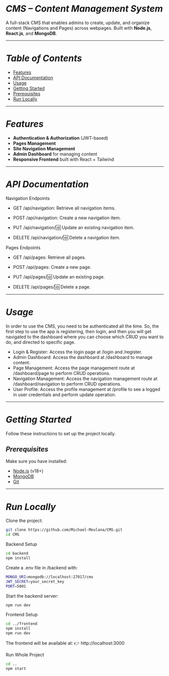 
# *CMS – Content Management System*

A full-stack CMS that enables admins to create, update, and organize content (Navigations and Pages) across webpages. Built with **Node.js**, **React.js**, and **MongoDB**.

---

# *Table of Contents*

* [Features](#-features)
* [API Documentation](#-api-documentation)
* [Usage](#-usage)
* [Getting Started](#-getting-started)
* [Prerequisites](#-prerequisites)  
* [Run Locally](#-run-locally)   
   

---

# *Features*

* **Authentication & Authorization** (JWT-based)  
* **Pages Management**
* **Site Navigation Management**
* **Admin Dashboard** for managing content  
* **Responsive Frontend** built with React + Tailwind  

---

# *API Documentation*

Navigation Endpoints

* GET /api/navigation: Retrieve all navigation items.

* POST /api/navigation: Create a new navigation item.

* PUT /api/navigation/:id: Update an existing navigation item.

* DELETE /api/navigation/:id: Delete a navigation item.

Pages Endpoints

* GET /api/pages: Retrieve all pages.

* POST /api/pages: Create a new page.

* PUT /api/pages/:id: Update an existing page.

* DELETE /api/pages/:id: Delete a page.


---

# *Usage*

In order to use the CMS, you need to be authenticated all the time. So, the first step to use the app is registering, then login, and then you will get navigated to the dashboard where you can choose which CRUD you want to do, and directed to specific page.

* Login & Register: Access the login page at /login and /register.
* Admin Dashboard: Access the dashboard at /dashboard to manage content.
* Page Management: Access the page management route at /dashboard/page to perform CRUD operations.
* Navigation Management: Access the navigation management route at /dashboard/navigation to perform CRUD operations.
* User Profile: Access the profile management at /profile to see a logged in user credentials and perform update operation.
  
---

# *Getting Started*

Follow these instructions to set up the project locally.  

## *Prerequisites*

Make sure you have installed:  

* [Node.js](https://nodejs.org/) (v18+)  
* [MongoDB](https://www.mongodb.com/)  
* [Git](https://git-scm.com/)  

---

# *Run Locally*

Clone the project:  

```bash
git clone https://github.com/Michael-Moulana/CMS.git
cd CMS
```

Backend Setup

```bash
cd backend
npm install
```

Create a .env file in /backend with:

```bash
MONGO_URI=mongodb://localhost:27017/cms
JWT_SECRET=your_secret_key
PORT=5001
```

Start the backend server:

```bash
npm run dev
```

Frontend Setup

```bash
cd ../frontend
npm install
npm run dev
```
The frontend will be available at:
👉 http://localhost:3000

Run Whole Project

```bash
cd ..
npm start
```


